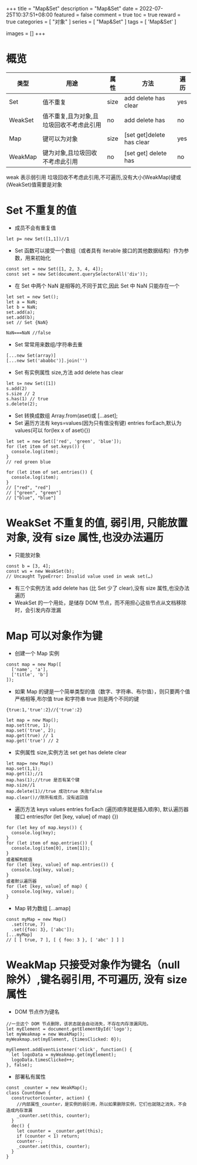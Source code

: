 +++
title = "Map&Set"
description = "Map&Set"
date = 2022-07-25T10:37:51+08:00
featured = false
comment = true
toc = true
reward = true
categories = [
  "对象"
]
series = [
  "Map&Set"
]
tags = [
  'Map&Set'
]

images = []
+++

<!--more-->

# 概览

| 类型    | 用途                                     | 属性 | 方法                      | 遍历 |
| ------- | ---------------------------------------- | ---- | ------------------------- | ---- |
| Set     | 值不重复                                 | size | add delete has clear      | yes  |
| WeakSet | 值不重复,且为对象,且垃圾回收不考虑此引用 | no   | add delete has            | no   |
| Map     | 键可以为对象                             | size | [set get]delete has clear | yes  |
| WeakMap | 键为对象,且垃圾回收不考虑此引用          | no   | [set get] delete has      | no   |

weak 表示弱引用 垃圾回收不考虑此引用,不可遍历,没有大小(WeakMap)键或(WeakSet)值需要是对象

# Set 不重复的值

- 成员不会有重复值

```
let p= new Set([1,1])//1
```

- Set 函数可以接受一个数组（或者具有 iterable 接口的其他数据结构）作为参数，用来初始化

```
const set = new Set([1, 2, 3, 4, 4]);
const set = new Set(document.querySelectorAll('div'));
```

- 在 Set 中两个 NaN 是相等的,不同于其它,因此 Set 中 NaN 只能存在一个

```
let set = new Set();
let a = NaN;
let b = NaN;
set.add(a);
set.add(b);
set // Set {NaN}

NaN===NaN //false
```

- Set 常常用来数组/字符串去重

```
[...new Set(array)]
[...new Set('ababbc')].join('')
```

- Set 有实例属性 size,方法 add delete has clear

```
let s= new Set([1])
s.add(2)
s.size // 2
s.has(1) // true
s.delete(2);
```

- Set 转换成数组 Array.from(aset)或 [...aset];
- Set 遍历方法有 keys=values(因为只有值没有键) entries forEach,默认为 values(可以 for(lex x of aset){})

```
let set = new Set(['red', 'green', 'blue']);
for (let item of set.keys()) {
  console.log(item);
}
// red green blue

for (let item of set.entries()) {
  console.log(item);
}
// ["red", "red"]
// ["green", "green"]
// ["blue", "blue"]
```

# WeakSet 不重复的值, 弱引用, 只能放置对象, 没有 size 属性,也没办法遍历

- 只能放对象

```
const b = [3, 4];
const ws = new WeakSet(b);
// Uncaught TypeError: Invalid value used in weak set(…)
```

- 有三个实例方法 add delete has (比 Set 少了 clear),没有 size 属性,也没办法遍历
- WeakSet 的一个用处，是储存 DOM 节点，而不用担心这些节点从文档移除时，会引发内存泄漏

# Map 可以对象作为键

- 创建一个 Map 实例

```
const map = new Map([
  ['name', 'a'],
  ['title', 'b']
]);
```

- 如果 Map 的键是一个简单类型的值（数字、字符串、布尔值），则只要两个值严格相等,布尔值 true 和字符串 true 则是两个不同的键

```
{true:1,'true':2}//{'true':2}

let map = new Map();
map.set(true, 1);
map.set('true', 2);
map.get(true) // 1
map.get('true') // 2
```

- 实例属性 size,实例方法 set get has delete clear

```
let map= new Map()
map.set(1,1);
map.get(1);//1
map.has(1);//true 是否有某个键
map.size//1
map.delete(1)//true 成功true 失败false
map.clear()//除所有成员，没有返回值

```

- 遍历方法 keys values entries forEach (遍历顺序就是插入顺序), 默认遍历器接口 entries(for (let [key, value] of map) {})

```
for (let key of map.keys()) {
  console.log(key);
}
for (let item of map.entries()) {
  console.log(item[0], item[1]);
}
或者解构赋值
for (let [key, value] of map.entries()) {
  console.log(key, value);
}
或者默认遍历器
for (let [key, value] of map) {
  console.log(key, value);
}
```

- Map 转为数组 [...amap]

```
const myMap = new Map()
  .set(true, 7)
  .set({foo: 3}, ['abc']);
[...myMap]
// [ [ true, 7 ], [ { foo: 3 }, [ 'abc' ] ] ]
```

# WeakMap 只接受对象作为键名（null 除外）,键名弱引用, 不可遍历, 没有 size 属性

- DOM 节点作为键名

```
//一旦这个 DOM 节点删除，该状态就会自动消失，不存在内存泄漏风险。
let myElement = document.getElementById('logo');
let myWeakmap = new WeakMap();
myWeakmap.set(myElement, {timesClicked: 0});

myElement.addEventListener('click', function() {
  let logoData = myWeakmap.get(myElement);
  logoData.timesClicked++;
}, false);
```

- 部署私有属性

```
const _counter = new WeakMap();
class Countdown {
  constructor(counter, action) {
    //内部属性_counter，是实例的弱引用，所以如果删除实例，它们也就随之消失，不会造成内存泄漏
    _counter.set(this, counter);
  }
  dec() {
    let counter = _counter.get(this);
    if (counter < 1) return;
    counter--;
    _counter.set(this, counter);
  }
}
```
